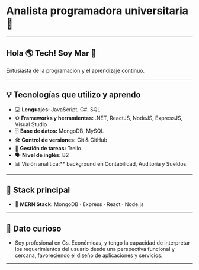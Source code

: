 # Analista programadora universitaria 🚀
---
## Hola 🌎 Tech! Soy Mar 👋

Entusiasta de la programación y el aprendizaje continuo. 

---
## 💡 Tecnologías que utilizo y aprendo

- 💻 **Lenguajes:** JavaScript, C#, SQL
- ⚙️ **Frameworks y herramientas:** .NET, ReactJS, NodeJS, ExpressJS, Visual Studio
- 🗄️ **Base de datos:** MongoDB, MySQL
- 🛠️ **Control de versiones:** Git & GitHub
- 🧠 **Gestión de tareas:** Trello
- 🗣️ **Nivel de inglés:** B2
- 📊 Visión analítica:** background en Contabilidad, Auditoría y Sueldos.
  
---
## 🔧 Stack principal

- 🧩 **MERN Stack:** MongoDB · Express · React · Node.js
---

## 🧐 Dato curioso

- Soy profesional en Cs. Económicas, y tengo la capacidad de interpretar los requerimientos del usuario desde una perspectiva funcional y cercana, favoreciendo el diseño de aplicaciones y servicios.

---

<!--
**marJobse/marJobse** is a ✨ _special_ ✨ repository because its `README.md` (this file) appears on your GitHub profile.

Here are some ideas to get you started:

- 🔭 I’m currently working on ...
- 🌱 I’m currently learning ...
- 👯 I’m looking to collaborate on ...
- 🤔 I’m looking for help with ...
- 💬 Ask me about ...
- 📫 How to reach me: ...
- 😄 Pronouns: ...
- ⚡ Fun fact: ...
-->
